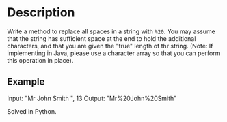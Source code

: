 # Description

Write a method to replace all spaces in a string with `%20`. You may assume that the string has sufficient space at the end to hold the additional characters, and that you are given the "true" length of thr string. (Note: If implementing in Java, please use a character array so that you can perform this operation in place).

## Example
Input: "Mr John Smith       ", 13
Output: "Mr%20John%20Smith"

Solved in Python.
